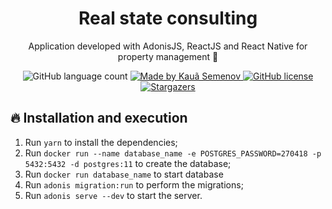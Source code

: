 <h1 align="center">
    Real state consulting
</h1>

<p align="center">Application developed with AdonisJS, ReactJS and React Native for property management 🏢</p>

<p align="center">

  <img alt="GitHub language count" src="https://img.shields.io/github/languages/count/kauagvs/Real?color=red&style=flat-square">

  <a href="https://www.linkedin.com/in/kauasemenov/">
    <img alt="Made by Kauã Semenov" src="https://img.shields.io/badge/made%20by-Kauã Semenov-red?color=red&style=flat-square">
  </a>

  <a href="https://github.com/kauagvs/Real/blob/master/LICENSE">
    <img alt="GitHub license" src="https://img.shields.io/github/license/kauagvs/Real?color=red&style=flat-square">
  </a>

  <a href="https://github.com/kauagvs/Real/stargazers">
    <img alt="Stargazers" src="https://img.shields.io/github/stars/kauagvs/Real?style=social">
  </a>

</p>

## 🔥 Installation and execution

1. Run `yarn` to install the dependencies;
2. Run `docker run --name database_name -e POSTGRES_PASSWORD=270418 -p 5432:5432 -d postgres:11` to create the database;
3. Run `docker run database_name` to start database
4. Run `adonis migration:run` to perform the migrations;
5. Run `adonis serve --dev` to start the server.

